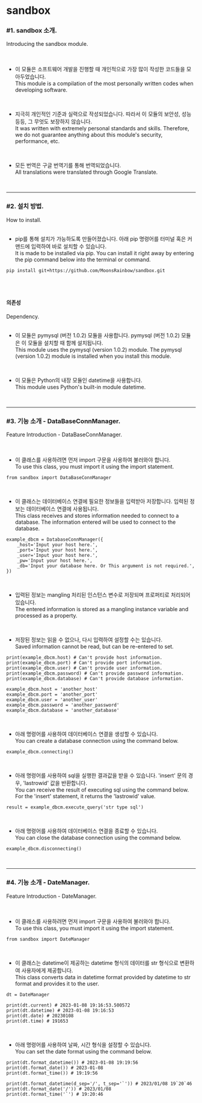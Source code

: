 # sandbox

### #1. sandbox 소개. 
Introducing the sandbox module.  
<br><br>

- 이 모듈은 소프트웨어 개발을 진행할 때 개인적으로 가장 많이 작성한 코드들을 모아두었습니다.  
This module is a compilation of the most personally written codes when developing software.  
<br>  

- 지극히 개인적인 기준과 실력으로 작성되었습니다. 따라서 이 모듈의 보안성, 성능 등등, 그 무엇도 보장하지 않습니다.  
It was written with extremely personal standards and skills. Therefore, we do not guarantee anything about this module's security, performance, etc.
<br>

- 모든 번역은 구글 번역기를 통해 번역되었습니다.  
All translations were translated through Google Translate.  
<br>

-----

### #2. 설치 방법.  
How to install.
<br><br>

- pip를 통해 설치가 가능하도록 만들어졌습니다. 아래 pip 명령어를 터미널 혹은 커맨드에 입력하여 바로 설치할 수 있습니다.  
It is made to be installed via pip. You can install it right away by entering the pip command below into the terminal or command.
~~~
pip install git+https://github.com/MoonsRainbow/sandbox.git
~~~  
<br><br>

#### 의존성
Dependency.
<br><br>

- 이 모듈은 pymysql (버전 1.0.2) 모듈을 사용합니다. pymysql (버전 1.0.2) 모듈은 이 모듈을 설치할 때 함께 설치됩니다.  
This module uses the pymysql (version 1.0.2) module. The pymysql (version 1.0.2) module is installed when you install this module.
<br>

- 이 모듈은 Python의 내장 모듈인 datetime을 사용합니다.  
This module uses Python's built-in module datetime.
<br>

-----

### #3. 기능 소개 - DataBaseConnManager.
Feature Introduction - DataBaseConnManager.  
<br><br>

- 이 클래스를 사용하려면 먼저 import 구문을 사용하여 불러와야 합니다.  
To use this class, you must import it using the import statement.
~~~
from sandbox import DataBaseConnManager
~~~
<br>

- 이 클래스는 데이터베이스 연결에 필요한 정보들을 입력받아 저장합니다. 입력된 정보는 데이터베이스 연결에 사용됩니다.  
This class receives and stores information needed to connect to a database. The information entered will be used to connect to the database.
~~~
example_dbcm = DatabaseConnManager({
    _host='Input your host here.',
    _port='Input your host here.',
    _user='Input your host here.',
    _pw='Input your host here.',
    _db='Input your database here. Or This argument is not required.',
})
~~~
<br>

- 입력된 정보는 mangling 처리된 인스턴스 변수로 저장되며 프로퍼티로 처리되어 있습니다.  
The entered information is stored as a mangling instance variable and processed as a property.
<br>

- 저장된 정보는 읽을 수 없으나, 다시 입력하여 설정할 수는 있습니다.  
Saved information cannot be read, but can be re-entered to set.
~~~
print(example_dbcm.host) # Can't provide host information.
print(example_dbcm.port) # Can't provide port information.
print(example_dbcm.user) # Can't provide user information.
print(example_dbcm.password) # Can't provide password information.
print(example_dbcm.database) # Can't provide database information.

example_dbcm.host = 'another_host'
example_dbcm.port = 'another_port'
example_dbcm.user = 'another_user'
example_dbcm.password = 'another_password'
example_dbcm.database = 'another_database'
~~~
<br>

- 아래 명령어를 사용하여 데이터베이스 연결을 생성할 수 있습니다.  
You can create a database connection using the command below.
~~~
example_dbcm.connecting()
~~~
<br>

- 아래 명령어를 사용하여 sql을 실행한 결과값을 받을 수 있습니다. 'insert' 문의 경우, 'lastrowid' 값을 반환합니다.  
You can receive the result of executing sql using the command below. For the 'insert' statement, it returns the 'lastrowid' value.
~~~
result = example_dbcm.execute_query('str type sql')
~~~
<br>

- 아래 명령어를 사용하여 데이터베이스 연결을 종료할 수 있습니다.  
You can close the database connection using the command below.
~~~
example_dbcm.disconnecting()
~~~
<br>

-----

### #4. 기능 소개 - DateManager.
Feature Introduction - DateManager.  
<br><br>

- 이 클래스를 사용하려면 먼저 import 구문을 사용하여 불러와야 합니다.  
To use this class, you must import it using the import statement.
~~~
from sandbox import DateManager
~~~
<br>

- 이 클래스는 datetime이 제공하는 datetime 형식의 데이터를 str 형식으로 변환하여 사용자에게 제공합니다.  
This class converts data in datetime format provided by datetime to str format and provides it to the user.
~~~
dt = DateManager

print(dt.current) # 2023-01-08 19:16:53.500572
print(dt.datetime) # 2023-01-08 19:16:53
print(dt.date) # 20230108
print(dt.time) # 191653
~~~
<br>

- 아래 명령어를 사용하여 날짜, 시간 형식을 설정할 수 있습니다.  
You can set the date format using the command below.
~~~
print(dt.format_datetime()) # 2023-01-08 19:19:56
print(dt.format_date()) # 2023-01-08
print(dt.format_time()) # 19:19:56

print(dt.format_datetime(d_sep='/', t_sep='`')) # 2023/01/08 19`20`46
print(dt.format_date('/')) # 2023/01/08
print(dt.format_time('`') # 19:20:46
~~~
